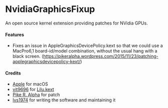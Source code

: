 NvidiaGraphicsFixup
===================

An open source kernel extension providing patches for NVidia GPUs.

#### Features
- Fixes an issue in AppleGraphicsDevicePolicy.kext so that we could use a MacPro6,1 board-id/model combination, 
  without the usual hang with a black screen. 
  (https://pikeralpha.wordpress.com/2015/11/23/patching-applegraphicsdevicepolicy-kext/)

#### Credits
- [Apple](https://www.apple.com) for macOS  
- [vit9696](https://github.com/vit9696) for [Lilu.kext](https://github.com/vit9696/Lilu)
- [Pike R. Alpha](https://github.com/Piker-Alpha) for patch
- [lvs1974](https://applelife.ru/members/lvs1974.53809/) for writing the software and maintaining it
